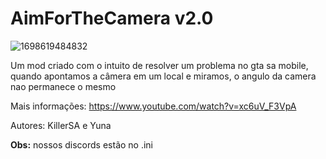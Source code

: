 # AimForTheCamera v2.0
![1698619484832](https://github.com/KillerSAA/AimForTheCamera_v2.0/assets/136983879/9e6a6ba2-602f-4a0d-9411-906146133ef6)

Um mod criado com o intuito de resolver um problema no gta sa mobile, quando apontamos a câmera em um local e miramos, o angulo da camera nao permanece o mesmo

Mais informações: https://www.youtube.com/watch?v=xc6uV_F3VpA

Autores: KillerSA e Yuna

**Obs:** nossos discords estão no .ini
